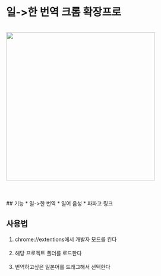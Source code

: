 # 일->한 번역 크롬 확장프로
<br>
<img src="https://github.com/lpaqkosw/readmeImages/blob/master/chrome_extension_jp_to_kor/top.gif" width="400" height="400">
<br><br><br><br>
## 기능
* 일->한 번역
* 일어 음성
* 파파고 링크

## 사용법
1. chrome://extentions에서 개발자 모드를 킨다 <br><br>
2. 해당 프로젝트 폴더를 로드한다 <br><br>
3. 번역하고싶은 일본어를 드래그해서 선택한다<br><br>

